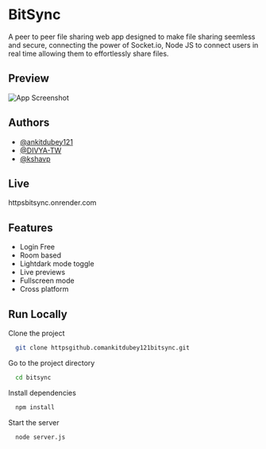 # BitSync

A peer to peer file sharing web app designed to make file sharing seemless and secure, connecting the power of Socket.io, Node JS to connect users in real time allowing them to effortlessly share files.


## Preview

![App Screenshot](httpsbitsync.onrender.comimgDEVICE_PICS.png)


## Authors

- [@ankitdubey121](httpswww.github.comankitdubey121)
- [@DIVYA-TW](httpswww.github.comDIVYA-TW)
- [@kshavp](httpswww.github.comkshavp)


## Live

httpsbitsync.onrender.com


## Features
- Login Free
- Room based
- Lightdark mode toggle
- Live previews
- Fullscreen mode
- Cross platform


## Run Locally

Clone the project

```bash
  git clone httpsgithub.comankitdubey121bitsync.git
```

Go to the project directory

```bash
  cd bitsync
```

Install dependencies

```bash
  npm install
```

Start the server

```bash
  node server.js
```

